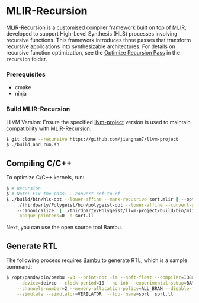 # MLIR-Recursion


MLIR-Recursion is a customised compiler framework built on top of [MLIR](https://mlir.llvm.org), developed to support High-Level Synthesis (HLS) processes involving recursive functions. This framework introduces three passes that transform recursive applications into synthesizable architectures. For details on recursive function optimization, see the [Optimize Recursion Pass](recursion/README.md) in the `recursion` folder.



### Prerequisites
- cmake
- ninja

### Build MLIR-Recursion

LLVM Version: Ensure the specified [llvm-project](https://github.com/jiangnan7/llvm-project) version is used to maintain compatibility with MLIR-Recursion.  

```sh
$ git clone --recursive https://github.com/jiangnan7/llvm-project
$ ./build_and_run.sh
```

## Compiling C/C++ 

To optimize C/C++ kernels, run:
```sh
$ # Recursion
$ # Note: Fix the pass: --convert-scf-to-cf
$ ./build/bin/hls-opt --lower-affine --mark-recusrive sort.mlir | --optimize-recursion --convert-scf-to-cf \ 
    ./thirdparty/Polygeist/bin/polygeist-opt --lower-affine --convert-polygeist-to-llvm="use-c-style-memref=1" \ 
    --canonicalize  | ./thirdparty/Polygeist/llvm-project/build/bin/mlir-translate --mlir-to-llvmir \
    -opaque-pointers=0 -o sort.ll 
```
Next, you can use the open source tool Bambu.


## Generate RTL

The following process requires [Bambu](https://github.com/ferrandi/PandA-bambu) to generate RTL, which is a sample command:
```sh
$ /opt/panda/bin/bambu -v3 --print-dot -lm --soft-float --compiler=I386_CLANG12 -O2 \
    --device=deivce --clock-period=10 --no-iob --experimental-setup=BAMBU-BALANCED-MP \
    --channels-number=2 --memory-allocation-policy=ALL_BRAM --disable-function-proxy \
    --simulate --simulator=VERILATOR  --top-fname=sort  sort.ll 
```